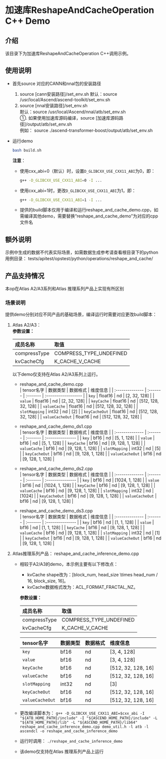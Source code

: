 # 加速库ReshapeAndCacheOperation C++ Demo
## 介绍
该目录下为加速库ReshapeAndCacheOperation C++调用示例。

## 使用说明
- 首先source 对应的CANN和nnal包的安装路径
    1. source [cann安装路径]/set_env.sh
        默认：source /usr/local/Ascend/ascend-toolkit/set_env.sh
    2. source [nnal安装路径]/set_env.sh  
        默认：source /usr/local/Ascend/nnal/atb/set_env.sh  
        ①. 如果使用加速库源码编译，source [加速库源码路径]/output/atb/set_env.sh  
        例如： source ./ascend-transformer-boost/output/atb/set_env.sh

- 运行demo
    ```sh
    bash build.sh
    ```
    **注意**：
    - 使用cxx_abi=0（默认）时，设置`D_GLIBCXX_USE_CXX11_ABI`为0，即：
        ```sh
        g++ -D_GLIBCXX_USE_CXX11_ABI=0 -I ...
        ```
    - 使用cxx_abi=1时，更改`D_GLIBCXX_USE_CXX11_ABI`为1，即：
        ```sh
        g++ -D_GLIBCXX_USE_CXX11_ABI=1 -I ...
        ```
    - 提供的build脚本仅用于编译和运行reshape_and_cache_demo.cpp，如需编译其他demo，需要替换“reshape_and_cache_demo”为对应的cpp文件名

## 额外说明
示例中生成的数据不代表实际场景，如需数据生成参考请查看根目录下的python用例目录：
tests/apitest/opstest/python/operations/reshape_and_cache/

## 产品支持情况
本op在Atlas A2/A3系列和Atlas 推理系列产品上实现有所区别

### 场景说明
提供demo分别对应不同产品的基础场景，编译运行时需要对应更改build脚本：
1. Atlas A2/A3：  
   **参数设置：**

    | 成员名称     | 取值                    |
    | :----------- | :---------------------- |
    | compressType | COMPRESS_TYPE_UNDEFINED |
    | kvCacheCfg   | K_CACHE_V_CACHE         |

    以下demo仅支持在Atlas A2/A3系列上运行。  

    - reshape_and_cache_demo.cpp  
        | tensor名字      | 数据类型 | 数据格式 | 维度信息            |
        | :-------------- | :------- | :------- | :------------------ |
        | `key`           | float16  | nd       | [2, 32, 128]        |
        | `value`         | float16  | nd       | [2, 32, 128]        |
        | `keyCache`      | float16  | nd       | [512, 128, 32, 128] |
        | `valueCache`    | float16  | nd       | [512, 128, 32, 128] |
        | `slotMapping`   | int32    | nd       | [2]                 |
        | `keyCacheOut`   | float16  | nd       | [512, 128, 32, 128] |
        | `valueCacheOut` | float16  | nd       | [512, 128, 32, 128] |

    - reshape_and_cache_demo_ds1.cpp  
        | tensor名字      | 数据类型 | 数据格式 | 维度信息         |
        | :-------------- | :------- | :------- | :--------------- |
        | `key`           | bf16     | nd       | [5, 1, 128]      |
        | `value`         | bf16     | nd       | [5, 1, 128]      |
        | `keyCache`      | bf16     | nd       | [9, 128, 1, 128] |
        | `valueCache`    | bf16     | nd       | [9, 128, 1, 128] |
        | `slotMapping`   | int32    | nd       | [5]              |
        | `keyCacheOut`   | bf16     | nd       | [9, 128, 1, 128] |
        | `valueCacheOut` | bf16     | nd       | [9, 128, 1, 128] |

    - reshape_and_cache_demo_ds2.cpp  
        | tensor名字      | 数据类型 | 数据格式 | 维度信息         |
        | :-------------- | :------- | :------- | :--------------- |
        | `key`           | bf16     | nd       | [1024, 1, 128]   |
        | `value`         | bf16     | nd       | [1024, 1, 128]   |
        | `keyCache`      | bf16     | nd       | [9, 128, 1, 128] |
        | `valueCache`    | bf16     | nd       | [9, 128, 1, 128] |
        | `slotMapping`   | int32    | nd       | [1024]           |
        | `keyCacheOut`   | bf16     | nd       | [9, 128, 1, 128] |
        | `valueCacheOut` | bf16     | nd       | [9, 128, 1, 128] |

    - reshape_and_cache_demo_ds3.cpp  
        | tensor名字      | 数据类型 | 数据格式 | 维度信息         |
        | :-------------- | :------- | :------- | :--------------- |
        | `key`           | bf16     | nd       | [1, 1, 128]      |
        | `value`         | bf16     | nd       | [1, 1, 128]      |
        | `keyCache`      | bf16     | nd       | [9, 128, 1, 128] |
        | `valueCache`    | bf16     | nd       | [9, 128, 1, 128] |
        | `slotMapping`   | int32    | nd       | [1]              |
        | `keyCacheOut`   | bf16     | nd       | [9, 128, 1, 128] |
        | `valueCacheOut` | bf16     | nd       | [9, 128, 1, 128] |
  

2. Atlas推理系列产品：
    reshape_and_cache_inference_demo.cpp
    - 相较于A2/A3的demo，本示例主要有以下修改点：
        - kvCache shape改为：[block_num, head_size \times head_num / 16, block_size, 16]。
        - kvCache数据格式改为：ACL_FORMAT_FRACTAL_NZ。

        **参数设置：**

        | 成员名称     | 取值                    |
        | :----------- | :---------------------- |
        | compressType | COMPRESS_TYPE_UNDEFINED |
        | kvCacheCfg   | K_CACHE_V_CACHE         |

        | tensor名字      | 数据类型 | 数据格式 | 维度信息         |
        | :-------------- | :------- | :------- | :----------------- |
        | `key`           | bf16     | nd       | [3, 4, 128]        |
        | `value`         | bf16     | nd       | [3, 4, 128]        |
        | `keyCache`      | bf16     | nd       | [512, 32, 128, 16] |
        | `valueCache`    | bf16     | nd       | [512, 32, 128, 16] |
        | `slotMapping`   | int32    | nd       | [3]                |
        | `keyCacheOut`   | bf16     | nd       | [512, 32, 128, 16] |
        | `valueCacheOut` | bf16     | nd       | [512, 32, 128, 16] |


    - 更改编译脚本为：
    `g++ -D_GLIBCXX_USE_CXX11_ABI=$cxx_abi -I "${ATB_HOME_PATH}/include" -I "${ASCEND_HOME_PATH}/include" -L "${ATB_HOME_PATH}/lib" -L "${ASCEND_HOME_PATH}/lib64" reshape_and_cache_inference_demo.cpp demo_util.h -l atb -l ascendcl -o reshape_and_cache_inference_demo`
    - 运行时调用：
    `./reshape_and_cache_inference_demo`
    - 该demo仅支持在Atlas 推理系列产品上运行
